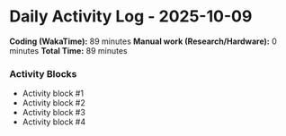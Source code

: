 # Daily Activity Log - 2025-10-09

**Coding (WakaTime):** 89 minutes
**Manual work (Research/Hardware):** 0 minutes
**Total Time:** 89 minutes

### Activity Blocks
- Activity block #1
- Activity block #2
- Activity block #3
- Activity block #4
